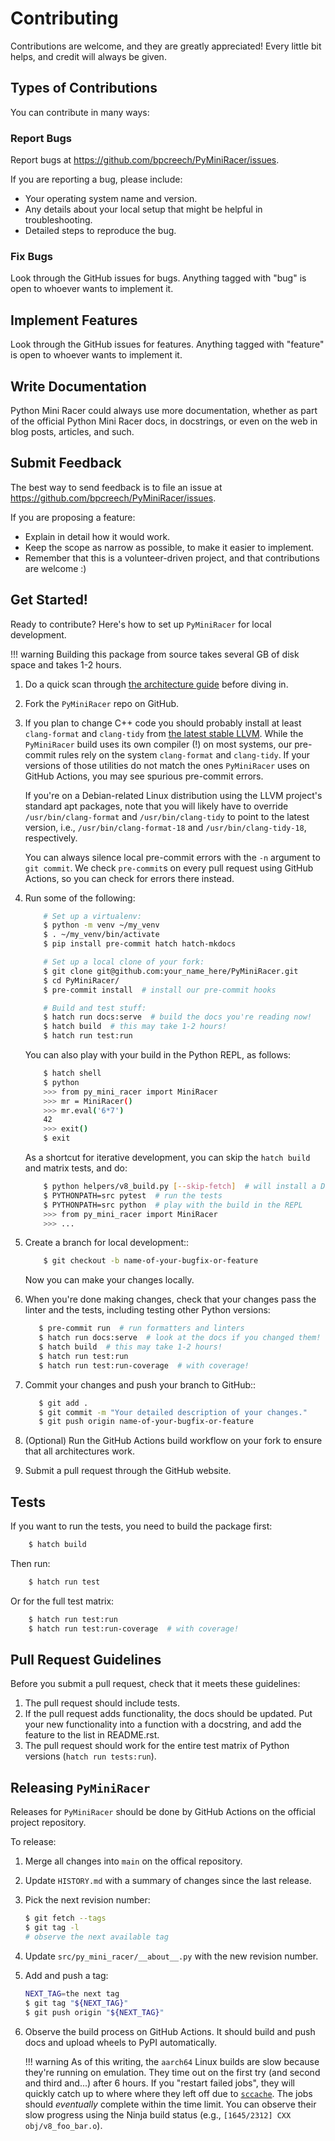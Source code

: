 # Contributing

Contributions are welcome, and they are greatly appreciated! Every little bit helps, and
credit will always be given.

## Types of Contributions

You can contribute in many ways:

### Report Bugs

Report bugs at <https://github.com/bpcreech/PyMiniRacer/issues>.

If you are reporting a bug, please include:

- Your operating system name and version.
- Any details about your local setup that might be helpful in troubleshooting.
- Detailed steps to reproduce the bug.

### Fix Bugs

Look through the GitHub issues for bugs. Anything tagged with "bug" is open to whoever
wants to implement it.

## Implement Features

Look through the GitHub issues for features. Anything tagged with "feature" is open to
whoever wants to implement it.

## Write Documentation

Python Mini Racer could always use more documentation, whether as part of the official
Python Mini Racer docs, in docstrings, or even on the web in blog posts, articles, and
such.

## Submit Feedback

The best way to send feedback is to file an issue at
<https://github.com/bpcreech/PyMiniRacer/issues>.

If you are proposing a feature:

- Explain in detail how it would work.
- Keep the scope as narrow as possible, to make it easier to implement.
- Remember that this is a volunteer-driven project, and that contributions are welcome
    :)

## Get Started!

Ready to contribute? Here's how to set up `PyMiniRacer` for local development.

!!! warning
    Building this package from source takes several GB of disk space and takes 1-2 hours.

1. Do a quick scan through [the architecture guide](ARCHITECTURE.md) before diving in.

1. Fork the `PyMiniRacer` repo on GitHub.

1. If you plan to change C++ code you should probably install at least `clang-format`
    and `clang-tidy` from [the latest stable LLVM](https://releases.llvm.org/). While
    the `PyMiniRacer` build uses its own compiler (!) on most systems, our pre-commit
    rules rely on the system `clang-format` and `clang-tidy`. If your versions of those
    utilities do not match the ones `PyMiniRacer` uses on GitHub Actions, you may see
    spurious pre-commit errors.

    If you're on a Debian-related Linux distribution using the LLVM project's standard
    apt packages, note that you will likely have to override `/usr/bin/clang-format`
    and `/usr/bin/clang-tidy` to point to the latest version, i.e.,
    `/usr/bin/clang-format-18` and `/usr/bin/clang-tidy-18`, respectively.

    You can always silence local pre-commit errors with the `-n` argument to
    `git commit`. We check `pre-commit`s on every pull request using GitHub Actions, so
    you can check for errors there instead.

1. Run some of the following:

    ```sh
        # Set up a virtualenv:
        $ python -m venv ~/my_venv
        $ . ~/my_venv/bin/activate
        $ pip install pre-commit hatch hatch-mkdocs

        # Set up a local clone of your fork:
        $ git clone git@github.com:your_name_here/PyMiniRacer.git
        $ cd PyMiniRacer/
        $ pre-commit install  # install our pre-commit hooks

        # Build and test stuff:
        $ hatch run docs:serve  # build the docs you're reading now!
        $ hatch build  # this may take 1-2 hours!
        $ hatch run test:run
    ```

    You can also play with your build in the Python REPL, as follows:

    ```sh
        $ hatch shell
        $ python
        >>> from py_mini_racer import MiniRacer
        >>> mr = MiniRacer()
        >>> mr.eval('6*7')
        42
        >>> exit()
        $ exit
    ```

    As a shortcut for iterative development, you can skip the `hatch build` and matrix
    tests, and do:

    ```sh
        $ python helpers/v8_build.py [--skip-fetch]  # will install a DLL into src/py_mini_racer
        $ PYTHONPATH=src pytest  # run the tests
        $ PYTHONPATH=src python  # play with the build in the REPL
        >>> from py_mini_racer import MiniRacer
        >>> ...
    ```

1. Create a branch for local development::

    ```sh
        $ git checkout -b name-of-your-bugfix-or-feature
    ```

    Now you can make your changes locally.

1. When you're done making changes, check that your changes pass the linter and the
    tests, including testing other Python versions:

    ```sh
       $ pre-commit run  # run formatters and linters
       $ hatch run docs:serve  # look at the docs if you changed them!
       $ hatch build  # this may take 1-2 hours!
       $ hatch run test:run
       $ hatch run test:run-coverage  # with coverage!
    ```

1. Commit your changes and push your branch to GitHub::

    ```sh
       $ git add .
       $ git commit -m "Your detailed description of your changes."
       $ git push origin name-of-your-bugfix-or-feature
    ```

1. (Optional) Run the GitHub Actions build workflow on your fork to ensure that all
    architectures work.

1. Submit a pull request through the GitHub website.

## Tests

If you want to run the tests, you need to build the package first:

```sh
    $ hatch build
```

Then run:

```sh
    $ hatch run test
```

Or for the full test matrix:

```sh
    $ hatch run test:run
    $ hatch run test:run-coverage  # with coverage!
```

## Pull Request Guidelines

Before you submit a pull request, check that it meets these guidelines:

1. The pull request should include tests.
1. If the pull request adds functionality, the docs should be updated. Put your new
    functionality into a function with a docstring, and add the feature to the list in
    README.rst.
1. The pull request should work for the entire test matrix of Python versions
    (`hatch run tests:run`).

## Releasing `PyMiniRacer`

Releases for `PyMiniRacer` should be done by GitHub Actions on the official project
repository.

To release:

1. Merge all changes into `main` on the offical repository.

1. Update `HISTORY.md` with a summary of changes since the last release.

1. Pick the next revision number:

    ```sh
    $ git fetch --tags
    $ git tag -l
    # observe the next available tag
    ```

1. Update `src/py_mini_racer/__about__.py` with the new revision number.

1. Add and push a tag:

    ```sh
    NEXT_TAG=the next tag
    $ git tag "${NEXT_TAG}"
    $ git push origin "${NEXT_TAG}"
    ```

1. Observe the build process on GitHub Actions. It should build and push docs and upload
    wheels to PyPI automatically.

    !!! warning
        As of this writing, the `aarch64` Linux builds are slow because they're running on
        emulation. They time out on the first try (and second and third and...) after 6
        hours. If you "restart failed jobs", they will quickly catch up to where where they
        left off due to [`sccache`](https://github.com/mozilla/sccache). The jobs should
        *eventually* complete within the time limit. You can observe their slow progress
        using the Ninja build status (e.g., `[1645/2312] CXX obj/v8_foo_bar.o`).

